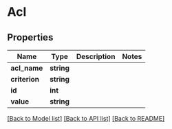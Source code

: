 # Acl

## Properties
Name | Type | Description | Notes
------------ | ------------- | ------------- | -------------
**acl_name** | **string** |  | 
**criterion** | **string** |  | 
**id** | **int** |  | 
**value** | **string** |  | 

[[Back to Model list]](../../README.md#documentation-for-models) [[Back to API list]](../../README.md#documentation-for-api-endpoints) [[Back to README]](../../README.md)

